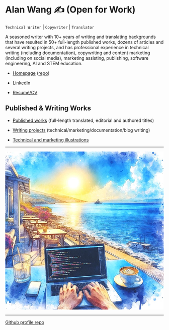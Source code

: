 # Alan Wang ✍️ (Open for Work)

`Technical Writer` | `Copywriter` | `Translator`

A seasoned writer with 10+ years of writing and translating backgrounds that have resulted in 50+ full-length published works, dozens of articles and several writing projects, and has professional experience in technical writing (including documentation), copywriting and content marketing (including on social media), marketing assisting, publishing, software engineering, AI and STEM education.

- [Homepage](https://alankrantas.github.io/) ([repo](https://github.com/alankrantas/alankrantas.github.io))

- [LinkedIn](https://www.linkedin.com/in/alankrantas/)

- [Résumé/CV](https://www.cake.me/krantas)

## Published & Writing Works

- [Published works](https://github.com/alankrantas/alankrantas/blob/main/works/published.md) (full-length translated, editorial and authored titles)

- [Writing projects](https://github.com/alankrantas/alankrantas/blob/main/works/projects.md) (technical/marketing/documentation/blog writing)

- [Technical and marketing illustrations](https://github.com/alankrantas/alankrantas/blob/main/works/illustration.md)

---

![profile](profile.jpg)

---

[Github profile repo](https://github.com/alankrantas/alankrantas)
